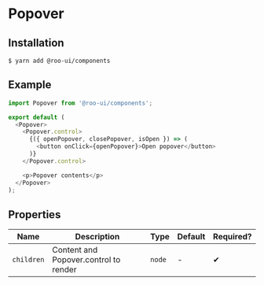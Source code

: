 # Popover

<!-- STORY -->

## Installation

```shell
$ yarn add @roo-ui/components
```

## Example

```js
import Popover from '@roo-ui/components';

export default (
  <Popover>
    <Popover.control>
      {({ openPopover, closePopover, isOpen }) => (
        <button onClick={openPopover}>Open popover</button>
      )}
    </Popover.control>

    <p>Popover contents</p>
  </Popover>
);
```

## Properties

| Name       | Description                           | Type   | Default | Required? |
|------------|---------------------------------------|--------|---------|-----------|
| `children` | Content and Popover.control to render | `node` | -       | ✔︎         |
